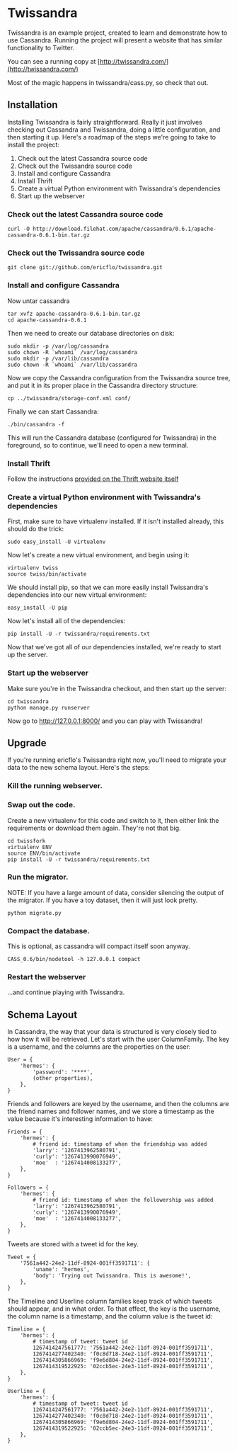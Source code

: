# Twissandra

Twissandra is an example project, created to learn and demonstrate how to use
Cassandra.  Running the project will present a website that has similar
functionality to Twitter.

You can see a running copy at [http://twissandra.com/](http://twissandra.com/)

Most of the magic happens in twissandra/cass.py, so check that out.

## Installation

Installing Twissandra is fairly straightforward.  Really it just involves
checking out Cassandra and Twissandra, doing a little configuration, and
then starting it up.  Here's a roadmap of the steps we're going to take to
install the project:

1. Check out the latest Cassandra source code
2. Check out the Twissandra source code
3. Install and configure Cassandra
4. Install Thrift
5. Create a virtual Python environment with Twissandra's dependencies
6. Start up the webserver

### Check out the latest Cassandra source code

    curl -O http://download.filehat.com/apache/cassandra/0.6.1/apache-cassandra-0.6.1-bin.tar.gz

### Check out the Twissandra source code

    git clone git://github.com/ericflo/twissandra.git

### Install and configure Cassandra

Now untar cassandra

    tar xvfz apache-cassandra-0.6.1-bin.tar.gz
    cd apache-cassandra-0.6.1

Then we need to create our database directories on disk:

    sudo mkdir -p /var/log/cassandra
    sudo chown -R `whoami` /var/log/cassandra
    sudo mkdir -p /var/lib/cassandra
    sudo chown -R `whoami` /var/lib/cassandra

Now we copy the Cassandra configuration from the Twissandra source tree, and
put it in its proper place in the Cassandra directory structure:

    cp ../twissandra/storage-conf.xml conf/

Finally we can start Cassandra:

    ./bin/cassandra -f

This will run the Cassandra database (configured for Twissandra) in the
foreground, so to continue, we'll need to open a new terminal.

### Install Thrift

Follow the instructions [provided on the Thrift website itself](http://wiki.apache.org/thrift/ThriftInstallation)

### Create a virtual Python environment with Twissandra's dependencies

First, make sure to have virtualenv installed.  If it isn't installed already,
this should do the trick:

    sudo easy_install -U virtualenv

Now let's create a new virtual environment, and begin using it:

    virtualenv twiss
    source twiss/bin/activate

We should install pip, so that we can more easily install Twissandra's
dependencies into our new virtual environment:

    easy_install -U pip

Now let's install all of the dependencies:

    pip install -U -r twissandra/requirements.txt

Now that we've got all of our dependencies installed, we're ready to start up
the server.

### Start up the webserver

Make sure you're in the Twissandra checkout, and then start up the server:

    cd twissandra
    python manage.py runserver

Now go to http://127.0.0.1:8000/ and you can play with Twissandra!

## Upgrade

If you're running ericflo's Twissandra right now, you'll need to migrate your
data to the new schema layout. Here's the steps:

### Kill the running webserver.
### Swap out the code.
Create a new virtualenv for this code and switch to it, then either link the
requirements or download them again. They're not that big.

    cd twissfork
    virtualenv ENV
    source ENV/bin/activate
    pip install -U -r twissandra/requirements.txt

### Run the migrator. 
NOTE: If you have a large amount of data, consider silencing the output of the 
migrator. If you have a toy dataset, then it will just look pretty.

    python migrate.py

### Compact the database.
This is optional, as cassandra will compact itself soon anyway.

    CASS_0.6/bin/nodetool -h 127.0.0.1 compact

### Restart the webserver 
...and continue playing with Twissandra.

## Schema Layout

In Cassandra, the way that your data is structured is very closely tied to how
how it will be retrieved.  Let's start with the user ColumnFamily. The key is
a username, and the columns are the properties on the user:

    User = {
        'hermes': {
            'password': '****',
            (other properties),
        },
    }

Friends and followers are keyed by the username, and then the columns are the
friend names and follower names, and we store a timestamp as the value because
it's interesting information to have:
    
    Friends = {
        'hermes': {
            # friend id: timestamp of when the friendship was added
            'larry': '1267413962580791',
            'curly': '1267413990076949',
            'moe'  : '1267414008133277',
        },
    }
    
    Followers = {
        'hermes': {
            # friend id: timestamp of when the followership was added
            'larry': '1267413962580791',
            'curly': '1267413990076949',
            'moe'  : '1267414008133277',
        },
    }

Tweets are stored with a tweet id for the key.

    Tweet = {
        '7561a442-24e2-11df-8924-001ff3591711': {
            'uname': 'hermes',
            'body': 'Trying out Twissandra. This is awesome!',
        },
    }

The Timeline and Userline column families keep track of which tweets should
appear, and in what order.  To that effect, the key is the username, the column
name is a timestamp, and the column value is the tweet id:

    Timeline = {
        'hermes': {
            # timestamp of tweet: tweet id
            1267414247561777: '7561a442-24e2-11df-8924-001ff3591711',
            1267414277402340: 'f0c8d718-24e2-11df-8924-001ff3591711',
            1267414305866969: 'f9e6d804-24e2-11df-8924-001ff3591711',
            1267414319522925: '02ccb5ec-24e3-11df-8924-001ff3591711',
        },
    }
    
    Userline = {
        'hermes': {
            # timestamp of tweet: tweet id
            1267414247561777: '7561a442-24e2-11df-8924-001ff3591711',
            1267414277402340: 'f0c8d718-24e2-11df-8924-001ff3591711',
            1267414305866969: 'f9e6d804-24e2-11df-8924-001ff3591711',
            1267414319522925: '02ccb5ec-24e3-11df-8924-001ff3591711',
        },
    }
